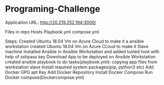 # Programing-Challenge

Application URL: http://20.219.252.194:3000/

Files in repo
Hosts
Playbook.yml
compose.yml


Steps:
Created Ubuntu 18.04 Vm on Azure Cloud to make it a ansible workstation
created Ubuntu 18.04 Vm on Azure CLoud to make it Slave machine
Installed Ansible in Ansible Workstation and added tusted host with help of sshpass key
Download App to be deployed on Ansible Workstation
created ansible playbook to do tasks(playbook.yml):
  copying app files from workstation slave
  Install required system packages(pip, python3 etc)
  Add Docker GPG apt Key
  Add Docker Repository
  Install Docker Compose
  Run Docker compose(Dockercompose.yml)
  
